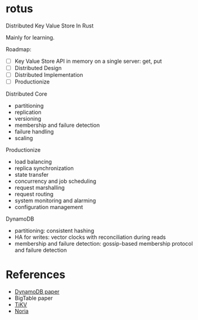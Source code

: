 # rotus
Distributed Key Value Store In Rust

Mainly for learning.

Roadmap:
- [ ] Key Value Store API in memory on a single server: get, put
- [ ] Distributed Design
- [ ] Distributed Implementation
- [ ] Productionize

Distributed Core
- partitioning
- replication
- versioning
- membership and failure detection
- failure handling
- scaling

Productionize
- load balancing
- replica synchronization
- state transfer
- concurrency and job scheduling
- request marshalling
- request routing
- system monitoring and alarming
- configuration management

DynamoDB
- partitioning: consistent hashing
- HA for writes: vector clocks with reconciliation during reads
- membership and failure detection: gossip-based membership protocol and failure detection

# References
- [DynamoDB paper](http://www.cs.cornell.edu/courses/cs5414/2017fa/papers/dynamo.pdf)
- BigTable paper
- [TiKV](https://developpaper.com/building-a-distributed-key-value-store-using-rust/)
- [Noria](https://github.com/mit-pdos/noria)


